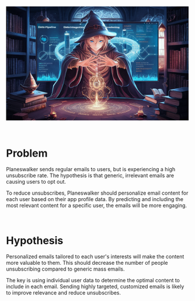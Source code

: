 <img 
    src="https://github.com/mage-ai/assets/blob/main/machine-learning/define%20problem.png?raw=true"
    width="500" 
/>

<br />

# Problem

Planeswalker sends regular emails to users, but is experiencing a high unsubscribe rate. The hypothesis is that generic, irrelevant emails are causing users to opt out.

To reduce unsubscribes, Planeswalker should personalize email content for each user based on their app profile data. By predicting and including the most relevant content for a specific user, the emails will be more engaging.


<br />

# Hypothesis

Personalized emails tailored to each user's interests will make the content more valuable to them. This should decrease the number of people unsubscribing compared to generic mass emails.

The key is using individual user data to determine the optimal content to include in each email. Sending highly targeted, customized emails is likely to improve relevance and reduce unsubscribes.